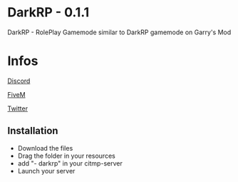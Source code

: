 # DarkRP - 0.1.1

DarkRP - RolePlay Gamemode similar to DarkRP gamemode on Garry's Mod

# Infos

[Discord](https://discord.gg/T9z7cNK)

[FiveM](https://forum.fivem.net/u/Goku_San/activity)

[Twitter](https://twitter.com/ZuqaaOfficiel?lang=fr)

## Installation

- Download the files
- Drag the folder in your resources
- add "- darkrp" in your citmp-server
- Launch your server
